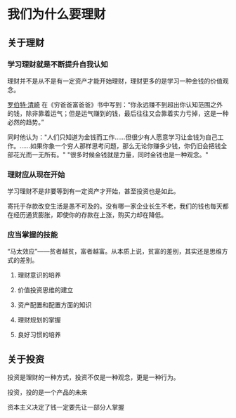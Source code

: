 # 我们为什么要理财

## 关于理财

### 学习理财就是不断提升自我认知

理财并不是从不是有一定资产才能开始理财，理财更多的是学习一种金钱的价值观念。

[罗伯特·清崎](https://baike.baidu.com/item/%E7%BD%97%E4%BC%AF%E7%89%B9%C2%B7%E6%B8%85%E5%B4%8E/9008526) 在《穷爸爸富爸爸》书中写到：“你永远赚不到超出你认知范围之外的钱，除非靠着运气；但是运气赚到的钱，最后往往又会靠着实力亏掉，这是一种必然的趋势。”

同时他认为："人们只知道为金钱而工作……但很少有人愿意学习让金钱为自己工作。……如果你象一个穷人那样思考问题，那么无论你赚多少钱，你仍旧会把钱全部花光而一无所有。" "很多时候金钱就是力量，同时金钱也是一种观念。"

### 理财应从现在开始

学习理财不是非要等到有一定资产才开始，甚至投资也是如此。

寄托于存款改变生活是愚不可及的。没有哪一家企业长生不老，我们的钱也每天都在经历通货膨胀，即使你的存款在上涨，购买力却在降低。

### 应当掌握的技能

“马太效应”——贫者越贫，富者越富。从本质上说，贫富的差别，其实还是思维方式的差别。

1. 理财意识的培养

1. 价值投资思维的建立

1. 资产配置和配置方面的知识

1. 理财规划的掌握

1. 良好习惯的培养


## 关于投资

投资是理财的一种方式，投资不仅是一种观念，更是一种行为。

投资，投的是一个产品的未来

资本主义决定了钱一定要先让一部分人掌握